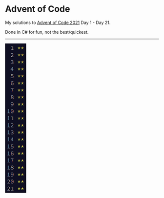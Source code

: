 # Advent of Code 

My solutions to [Advent of Code 2021](https://adventofcode.com/2021) Day 1 - Day 21.

Done in C# for fun, not the best/quickest.

---

![stars](image/AoC_Stars.png)
